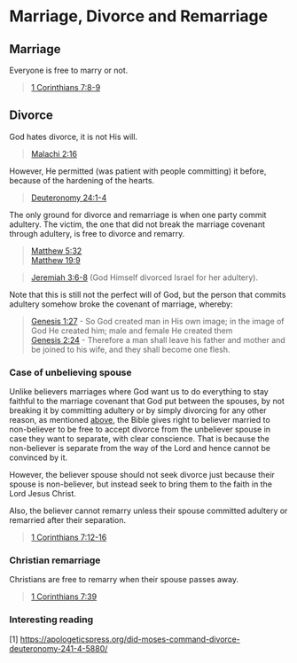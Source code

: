 # Marriage, Divorce and Remarriage
## Marriage
Everyone is free to marry or not.
> [1 Corinthians 7:8-9](https://www.biblegateway.com/passage/?search=1+Corinthians+7%3A8-9&version=NKJV)

## Divorce
God hates divorce, it is not His will.
> [Malachi 2:16](https://www.biblegateway.com/passage/?search=Malachi+2%3A16&version=NKJV)

However, He permitted (was patient with people committing) it before, because of the hardening of the hearts.
> [Deuteronomy 24:1-4](https://www.biblegateway.com/passage/?search=Deuteronomy+24%3A1-4&version=NKJV)


The only ground for divorce and remarriage is when one party commit adultery.
The victim, the one that did not break the marriage covenant through adultery, is free to divorce and remarry.
> [Matthew 5:32](https://www.biblegateway.com/passage/?search=Matthew+5%3A32&version=NKJV) \
> [Matthew 19:9](https://www.biblegateway.com/passage/?search=Matthew%2019%3A9&version=NKJV)

> [Jeremiah 3:6-8](https://www.biblegateway.com/passage/?search=Jeremiah%203%3A6-8&version=KJV) (God Himself divorced Israel for her adultery).

Note that this is still not the perfect will of God, but the person that commits adultery somehow broke the covenant of marriage, whereby:
> [Genesis 1:27](https://www.biblegateway.com/passage/?search=Genesis+1%3A27&version=NKJV) - So God created man in His own image; in the image of God He created him; male and female He created them \
> [Genesis 2:24](https://www.biblegateway.com/passage/?search=Genesis+2%3A24&version=NKJV) - Therefore a man shall leave his father and mother and be joined to his wife, and they shall become one flesh.

### Case of unbelieving spouse
Unlike believers marriages where God want us to do everything to stay faithful to the marriage covenant that God put between the spouses, by not breaking it by committing adultery or by simply divorcing for any other reason, as mentioned [above](#),
the Bible gives right to believer married to non-believer to be free to accept divorce from the unbeliever spouse in case they want to separate, with clear conscience. That is because the non-believer is separate from the way of the Lord and hence cannot be convinced by it.

However, the believer spouse should not seek divorce just because their spouse is non-believer, but instead seek to bring them to the faith in the Lord Jesus Christ.

Also, the believer cannot remarry unless their spouse committed adultery or remarried after their separation.
> [1 Corinthians 7:12-16](https://www.biblegateway.com/passage/?search=1+Corinthians+7%3A12-16&version=NKJV)

### Christian remarriage
Christians are free to remarry when their spouse passes away.
> [1 Corinthians 7:39](https://www.biblegateway.com/passage/?search=1+Corinthians+7%3A39&version=NKJV)

### Interesting reading
[1] https://apologeticspress.org/did-moses-command-divorce-deuteronomy-241-4-5880/